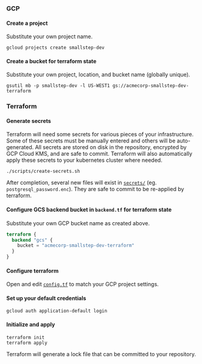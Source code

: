 ### GCP

#### Create a project

Substitute your own project name.

```shell
gcloud projects create smallstep-dev
```

#### Create a bucket for terraform state

Substitute your own project, location, and bucket name (globally unique).

```shell
gsutil mb -p smallstep-dev -l US-WEST1 gs://acmecorp-smallstep-dev-terraform
```

### Terraform

#### Generate secrets

Terraform will need some secrets for various pieces of your infrastructure. Some of these secrets must be manually entered and others will be auto-generated. All secrets are stored on disk in the repository, encrypted by GCP Cloud KMS, and are safe to commit. Terraform will also automatically apply these secrets to your kubernetes cluster where needed.

```shell
./scripts/create-secrets.sh
```

After completion, several new files will exist in [`secrets/`](secrets/) (eg. `postgresql_password.enc`). They are safe to commit to be re-applied by terraform.

#### Configure GCS backend bucket in `backend.tf` for terraform state

Substitute your own GCP bucket name as created above.

```terraform
terraform {
  backend "gcs" {
    bucket = "acmecorp-smallstep-dev-terraform"
  }
}
```

#### Configure terraform

Open and edit [`config.tf`](config.tf) to match your GCP project settings.

#### Set up your default credentials

```shell
gcloud auth application-default login
```

#### Initialize and apply

```shell
terraform init
terraform apply
```

Terraform will generate a lock file that can be committed to your repository.
